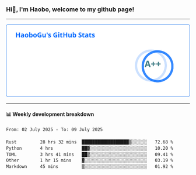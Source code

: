 <!--<h2 align="center"> Hi👋, I'm Haobo, welcome to my github page! </h2>-->
### Hi👋, I'm Haobo, welcome to my github page!
-------

<img href="https://github.com/HaoboGu" src="assets/stats.svg" alt="github stats" /> 

-------

#### 📊 **Weekly development breakdown**
<!--START_SECTION:waka-->

```txt
From: 02 July 2025 - To: 09 July 2025

Rust         28 hrs 32 mins  ██████████████████▒░░░░░░   72.68 %
Python       4 hrs           ██▓░░░░░░░░░░░░░░░░░░░░░░   10.20 %
TOML         3 hrs 41 mins   ██▒░░░░░░░░░░░░░░░░░░░░░░   09.41 %
Other        1 hr 15 mins    ▓░░░░░░░░░░░░░░░░░░░░░░░░   03.19 %
Markdown     45 mins         ▒░░░░░░░░░░░░░░░░░░░░░░░░   01.92 %
```

<!--END_SECTION:waka-->
<!--
backup url: https://github-readme-status-dusky-ten.vercel.app/api?username=HaoboGu&count_private=true&show_icons=true&theme=transparent&border_color=2f80ed
-->
<!--
**HaoboGu/HaoboGu** is a ✨ _special_ ✨ repository because its `README.md` (this file) appears on your GitHub profile.

Here are some ideas to get you started:

- 🔭 I’m currently working on AI-assisted programming tools
- 🌱 I’m currently learning ...
- 👯 I’m looking to collaborate on ...
- 🤔 I’m looking for help with ...
- 💬 Ask me about ...
- 📫 How to reach me: ...
- 😄 Pronouns: ...
- ⚡ Fun fact: ...
-->
